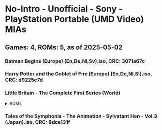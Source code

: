 # No-Intro - Unofficial - Sony - PlayStation Portable (UMD Video) MIAs
## Games: 4, ROMs: 5, as of 2025-05-02

### Batman Begins (Europe) (En,De,Nl,Sv).iso, CRC: 3071a67c
### Harry Potter and the Goblet of Fire (Europe) (En,De,Nl,Sl).iso, CRC: d9225c7d
### Little Britain - The Complete First Series (World)
<details>
<summary>ROMs</summary>

- Little Britain - The Complete First Series (World) (Disc 1).iso, CRC: 62024746
- Little Britain - The Complete First Series (World) (Disc 2).iso, CRC: d9b09884
</details>

### Tales of the Symphonia - The Animation - Sylvatant Hen - Vol.3 (Japan).iso, CRC: 8dce131f
